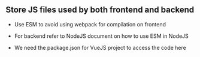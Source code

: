 ## Store JS files used by both frontend and backend

- Use ESM to avoid using webpack for compilation on frontend

- For backend refer to NodeJS document on how to use ESM in NodeJS

- We need the package.json for VueJS project to access the code here
